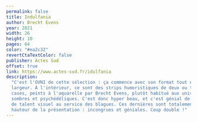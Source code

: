 ```yaml
---
permalink: false
title: Indulfania
author: Brecht Evens
year: 2021
width: 26
height: 10
pages: 64
color: "#ea2c32"
revertCtaTextColor: false
publisher: Actes Sud
offset: true
link: https://www.actes-sud.fr/idulfania
description:
  "C'est l'OVNI de cette sélection : ça commence avec son format tout en
  largeur. À l'intérieur, ce sont des strips humoristiques de deux ou trois
  cases, peints à l'aquarelle par Brecht Evens, plutôt habitué aux univers
  sombres et psychédéliques. C'est donc hyper beau, et c'est génial de voir tant
  de talent visuel au service des blagues. Ces dernières sont totalement à la
  hauteur de la présentation : incongrues et géniales. Coup double !"
---
```

